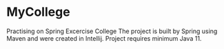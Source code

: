 # MyCollege
Practising on Spring 
Excercise College
The project is built by Spring using Maven and were created in Intellij.
Project requires minimum Java 11.
